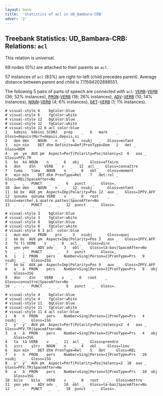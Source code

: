 ```yaml
---
layout: base
title:  'Statistics of acl in UD_Bambara-CRB'
udver: '2'
---
```


## Treebank Statistics: UD_Bambara-CRB: Relations: `acl`

This relation is universal.

69 nodes (0%) are attached to their parents as `acl`.

57 instances of `acl` (83%) are right-to-left (child precedes parent).
Average distance between parent and child is 7.11594202898551.

The following 5 pairs of parts of speech are connected with `acl`: <tt><a href="bm_crb-pos-VERB.html">VERB</a></tt>-<tt><a href="bm_crb-pos-VERB.html">VERB</a></tt> (36; 52% instances), <tt><a href="bm_crb-pos-PRON.html">PRON</a></tt>-<tt><a href="bm_crb-pos-VERB.html">VERB</a></tt> (18; 26% instances), <tt><a href="bm_crb-pos-ADV.html">ADV</a></tt>-<tt><a href="bm_crb-pos-VERB.html">VERB</a></tt> (10; 14% instances), <tt><a href="bm_crb-pos-NOUN.html">NOUN</a></tt>-<tt><a href="bm_crb-pos-VERB.html">VERB</a></tt> (4; 6% instances), <tt><a href="bm_crb-pos-DET.html">DET</a></tt>-<tt><a href="bm_crb-pos-VERB.html">VERB</a></tt> (1; 1% instances).


~~~ conllu
# visual-style 6	bgColor:blue
# visual-style 6	fgColor:white
# visual-style 12	bgColor:blue
# visual-style 12	fgColor:white
# visual-style 12 6 acl	color:blue
1	kabini	kàbini	SCONJ	prep	_	6	mark	_	Gloss=depuis|Morf=depuis,depuis,si
2	den	dén	NOUN	n	_	6	nsubj	_	Gloss=enfant
3	nin	nìn	DET	dtm	Definite=Def|PronType=Dem	2	det	_	Gloss=DEM
4	ye	ye	AUX	pm	Aspect=Perf|Polarity=Pos|Valency=2	6	aux	_	Gloss=PFV.TR
5	ko	kó	NOUN	n	_	6	obj	_	Gloss=affaire
6	dòn	dɔ́n	VERB	v	_	12	acl	_	Gloss=connaître
7	tuma	tùma	NOUN	n	_	6	obl	_	Gloss=moment
8	min	mîn	DET	dtm	PronType=Rel	7	det:rel	_	Gloss=REL|SpaceAfter=No
9	,	,	PUNCT	_	_	6	punct	_	Gloss=,
10	den	dén	NOUN	n	_	12	nsubj	_	Gloss=enfant
11	bè	bɛ	AUX	pm	Aspect=Imp|Polarity=Pos	12	aux	_	Gloss=IPFV.AFF
12	ŋunuma	ŋúnuma	VERB	v	_	0	root	_	Gloss=marcher.à.quatre.pattes|SpaceAfter=No
13	.	.	PUNCT	_	_	12	punct	_	Gloss=.

~~~


~~~ conllu
# visual-style 3	bgColor:blue
# visual-style 3	fgColor:white
# visual-style 8	bgColor:blue
# visual-style 8	fgColor:white
# visual-style 8 3 acl	color:blue
1	mun	mùn	PRON	prn	_	3	nsubj	_	Gloss=quoi
2	bè	bɛ	AUX	pm	Aspect=Imp|Polarity=Pos	3	aux	_	Gloss=IPFV.AFF
3	fò	fɔ́	VERB	v	_	8	acl	_	Gloss=dire
4	yen	yèn	ADV	adv	_	3	obl	_	Gloss=là-bas|SpaceAfter=No
5	,	,	PUNCT	_	_	3	punct	_	Gloss=,
6	i	í	PRON	pers	Number=Sing|Person=2|PronType=Prs	9	nsubj	_	Gloss=2SG
7	bè	bɛ	AUX	pm	Aspect=Imp|Polarity=Pos	9	aux	_	Gloss=IPFV.AFF
8	a	à	PRON	pers	Number=Sing|Person=3|PronType=Prs	9	obj	_	Gloss=3SG
9	dòn	dɔ́n	VERB	v	_	0	root	_	Gloss=connaître|SpaceAfter=No
10	.	.	PUNCT	_	_	9	punct	_	Gloss=.

~~~


~~~ conllu
# visual-style 4	bgColor:blue
# visual-style 4	fgColor:white
# visual-style 11	bgColor:blue
# visual-style 11	fgColor:white
# visual-style 11 4 acl	color:blue
1	N	ń	PRON	pers	Number=Sing|Person=1|PronType=Prs	4	nsubj	_	Gloss=1SG
2	y'	y'	AUX	pm	Aspect=Perf|Polarity=Pos|Valency=2	4	aux	_	Gloss=PFV.TR|SpaceAfter=No
3	a	à	PRON	pers	Number=Sing|Person=3|PronType=Prs	4	obj	_	Gloss=3SG
4	ta	tà	VERB	v	_	11	acl	_	Gloss=prendre
5	yɔrɔ	yɔ́rɔ	NOUN	n	_	4	obl	_	Gloss=lieu
6	min	mîn	DET	dtm	PronType=Rel	5	det	_	Gloss=REL
7	n	ń	PRON	pers	Number=Sing|Person=1|PronType=Prs	10	nsubj	_	Gloss=1SG
8	y'	y'	AUX	pm	Aspect=Perf|Polarity=Pos|Valency=2	10	aux	_	Gloss=PFV.TR|SpaceAfter=No
9	a	à	PRON	pers	Number=Sing|Person=3|PronType=Prs	10	obj	_	Gloss=3SG
10	bila	bìla	VERB	v	_	0	root	_	Gloss=mettre
11	yen	yèn	ADV	adv	_	10	obl	_	Gloss=là-bas|SpaceAfter=No
12	.	.	PUNCT	_	_	10	punct	_	Gloss=.

~~~


